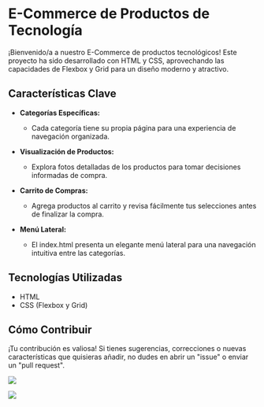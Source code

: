 # E-Commerce de Productos de Tecnología

¡Bienvenido/a a nuestro E-Commerce de productos tecnológicos! Este proyecto ha sido desarrollado con HTML y CSS, aprovechando las capacidades de Flexbox y Grid para un diseño moderno y atractivo.

## Características Clave

- **Categorías Específicas:**
  - Cada categoría tiene su propia página para una experiencia de navegación organizada.

- **Visualización de Productos:**
  - Explora fotos detalladas de los productos para tomar decisiones informadas de compra.

- **Carrito de Compras:**
  - Agrega productos al carrito y revisa fácilmente tus selecciones antes de finalizar la compra.

- **Menú Lateral:**
  - El index.html presenta un elegante menú lateral para una navegación intuitiva entre las categorías.

## Tecnologías Utilizadas

- HTML
- CSS (Flexbox y Grid)

## Cómo Contribuir

¡Tu contribución es valiosa! Si tienes sugerencias, correcciones o nuevas características que quisieras añadir, no dudes en abrir un "issue" o enviar un "pull request".



![](https://github.com/Michael-Chacon/e-commerce/blob/main/storage/gifs/ecodesk.gif)

![](https://github.com/Michael-Chacon/e-commerce/blob/main/storage/gifs/ecogif.gif)